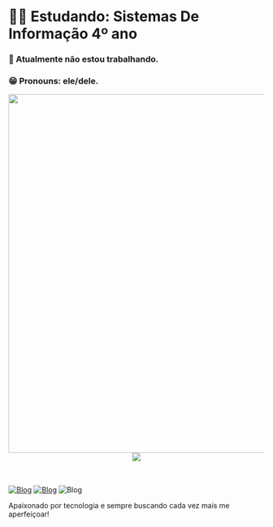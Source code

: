 <!DOCTYPE html>
<html lang="pt-br">
<head>

</head>
<body>
    <h1>👨‍🎓 Estudando: Sistemas De Informação 4º ano</h1>
    <h3>💬 Atualmente não estou trabalhando.</h3>
    <h3>😁 Pronouns: ele/dele.</h3>
</body>
</html>

<div style="display: flex; flex-direction: column; align-items: center;">
  <img src="https://github-readme-stats.vercel.app/api?username=nupsbr&show_icons=true&theme=tokyonight" width="707" height="auto" />
  <img src="https://github-readme-stats.vercel.app/api/top-langs/?username={Higor P.}&theme=blue-green" width="" height="auto" />
</div>
</br>
</br>

[![Blog](https://img.shields.io/badge/LinkedIn-0A66C2.svg?style=for-the-badge&logo=LinkedIn&logoColor=white)](www.linkedin.com/in/paulo-vinicius-da-silva-14198a257)
[![Blog](https://img.shields.io/badge/Python-3776AB.svg?style=for-the-badge&logo=Python&logoColor=white)](https://www.youtube.com/playlist?list=PLHz_AreHm4dm6wYOIW20Nyg12TAjmMGT-)
![Blog](https://img.shields.io/badge/C-00599C?style=for-the-badge&logo=c&logoColor=white)

Apaixonado por tecnologia e sempre buscando cada vez mais me aperfeiçoar!
